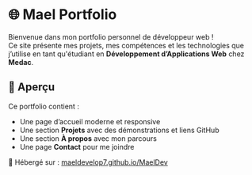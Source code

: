 # 🌐 Mael Portfolio

Bienvenue dans mon portfolio personnel de développeur web !  
Ce site présente mes projets, mes compétences et les technologies que j’utilise en tant qu'étudiant en **Développement d’Applications Web** chez **Medac**.

## 🚀 Aperçu

Ce portfolio contient :

- Une page d’accueil moderne et responsive
- Une section **Projets** avec des démonstrations et liens GitHub
- Une section **À propos** avec mon parcours
- Une page **Contact** pour me joindre

📍 Hébergé sur : [maeldevelop7.github.io/MaelDev](https://maeldevelop7.github.io/MaelDev)
